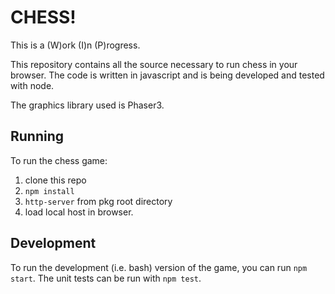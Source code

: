 # CHESS!
This is a (W)ork (I)n (P)rogress.

This repository contains all the source necessary to run chess in your browser. The code is written in javascript
and is being developed and tested with node.

The graphics library used is Phaser3.

## Running
To run the chess game:
 1. clone this repo
 2. `npm install`
 3. `http-server` from pkg root directory
 4. load local host in browser.

## Development
To run the development (i.e. bash) version of the game, you can run `npm start`. The unit tests can be run with
`npm test`.